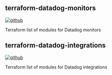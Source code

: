 ## terraform-datadog-monitors
[![github](https://img.shields.io/badge/source-github-black.svg?style=flat-square&logo=github)](https://github.com/claranet/terraform-datadog-monitors)

Terraform list of modules for Datadog monitors


## terraform-datadog-integrations
[![github](https://img.shields.io/badge/source-github-black.svg?style=flat-square&logo=github)](https://github.com/claranet/terraform-datadog-integrations) 

Terraform list of modules for Datadog integrations

